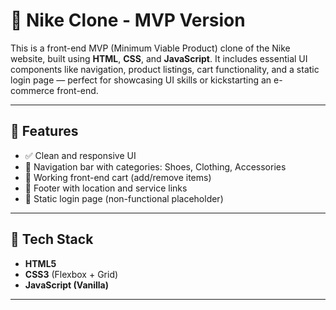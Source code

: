 # 🏃 Nike Clone - MVP Version

This is a front-end MVP (Minimum Viable Product) clone of the Nike website, built using **HTML**, **CSS**, and **JavaScript**. It includes essential UI components like navigation, product listings, cart functionality, and a static login page — perfect for showcasing UI skills or kickstarting an e-commerce front-end.

---

## 🚀 Features

- ✅ Clean and responsive UI
- 🧭 Navigation bar with categories: Shoes, Clothing, Accessories
- 🛒 Working front-end cart (add/remove items)
- 📍 Footer with location and service links
- 🔐 Static login page (non-functional placeholder)

---

## 🧰 Tech Stack

- **HTML5**
- **CSS3** (Flexbox + Grid)
- **JavaScript (Vanilla)**

---
